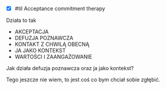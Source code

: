 - [x] #til Acceptance commitment therapy

Działa to tak

- AKCEPTACJA
- DEFUZJA POZNAWCZA
- KONTAKT Z CHWILĄ OBECNĄ
- JA JAKO KONTEKST
- WARTOŚCI I ZAANGAŻOWANIE

Jak działa defuzja poznawcza oraz ja jako kontekst?

Tego jeszcze nie wiem, to jest coś co bym chciał sobie zgłębić.